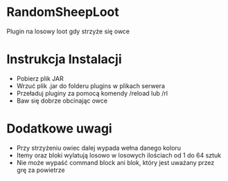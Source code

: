 # RandomSheepLoot
Plugin na losowy loot gdy strzyże się owce

# Instrukcja Instalacji
  - Pobierz plik JAR
  - Wrzuć plik .jar do folderu plugins w plikach serwera
  - Przeładuj pluginy za pomocą komendy /reload lub /rl
  - Baw się dobrze obcinając owce
 # Dodatkowe uwagi
  - Przy strzyżeniu owiec dalej wypada wełna danego koloru
  - Itemy oraz bloki wylatują losowo w losowych ilościach od 1 do 64 sztuk
  - Nie może wypaść command block ani blok, który jest uważany przez grę za powietrze
